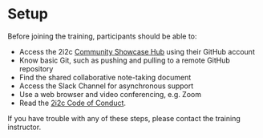 # Setup

<!-- word count: 83 -->

Before joining the training, participants should be able to:

- Access the 2i2c [Community Showcase Hub](https://showcase.2i2c.cloud) using their GitHub account
- Know basic Git, such as pushing and pulling to a remote GitHub repository
- Find the shared collaborative note-taking document
- Access the Slack Channel for asynchronous support
- Use a web browser and video conferencing, e.g. Zoom
- Read the [2i2c Code of Conduct](https://compass.2i2c.org/code-of-conduct/).

If you have trouble with any of these steps, please contact the training instructor. 
